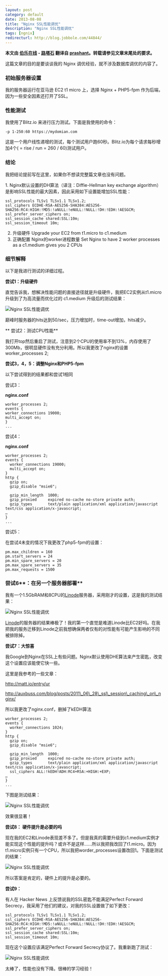 ```yaml
---
layout: post
category: default
date: 2013-08-08
title: "Nginx SSL性能调优"
description: "Nginx SSL性能调优"
tags: [ngnix]
redirecturl: http://blog.jobbole.com/44844/
---
```



**本文由 [伯乐在线](http://blog.jobbole.com) - [路塔石](http://blog.jobbole.com/author/%e8%b7%af%e5%a1%94%e7%9f%b3/)
翻译自 [prashant](http://techsamurais.com/?p=1384)。转载请参见文章末尾处的要求。**

这篇文章的目的是要谈谈我的 Nginx 调优经验，就不涉及数据库调优的内容了。

### 初始服务器设置

我的服务器运行在亚马逊 EC2 t1 micro 上，选择 Nginx + PHP5-fpm 作为后端，因为一些安全因素还打开了SSL。

### 性能测试

我使用了Blitz.io 来进行压力测试。下面是我使用的命令：

    -p 1-250:60 https://mydomian.com

这是一个用户线性递增的测试，每个测试用户跑60秒。Blitz.io为每个请求每秒增加4个( = rise / run = 260 / 60)测试用户。

### 结论

我把结论提前写在这里，如果你不想读完整篇文章也没有问题。

​1. Nginx默认设置的DH算法（译注：Diffie-Hellman key exchange algorithm）是影响SSL性能的最大因素，因此采用如下设置能增加SSL性能：

    ssl_protocols TLSv1 TLSv1.1 TLSv1.2;
    ssl_ciphers ECDHE-RSA-AES256-SHA384:AES256-SHA256:RC4:HIGH:!MD5:!aNULL:!eNULL:!NULL:!DH:!EDH:!AESGCM;
    ssl_prefer_server_ciphers on;
    ssl_session_cache shared:SSL:10m;
    ssl_session_timeout 10m;

2.  升级硬件 Upgrade your EC2 from t1.micro to c1.medium
3.  正确配置 Nginx的worker进程数量 Set Nginx to have 2 worker processes as a c1.medium gives you 2 CPUs

### 细节解释

以下是我进行测试的详细过程。

**尝试1：升级硬件**

直觉告诉我，想解决性能问题的直接途径就是升级硬件，我把EC2实例从t1.micro升级到了为高流量而优化过的 c1.medium 升级后的测试结果：

![Nginx SSL性能调优](/post-images/2013-08/63918611gw1e7ayxtue5mj20rb0o5gog.jpg)

巅峰时服务器的hits达到50/sec，压力增加时，time-out增加，hits减少。

** 尝试2：测试CPU性能**

我打开top然后重启了测试，注意到2个CPU的使用率不到13%，内存使用了300Mb，很明显硬件没有充分利用。所以我更改了nginx的设置 worker\_processes 2;

**尝试3，4，5：调整Nginx和PHP5-fpm**

以下尝试得到的结果都和尝试1相同

尝试3：

**nginx.conf**

    worker_processes 2;
    events {
    worker_connections 19000;
    multi_accept on;
    }
    ...

尝试4：

**nginx.conf**

    worker_processes 2;
    events {
      worker_connections 19000;
      multi_accept on;
    }
    http { 
      gzip on;
      gzip_disable "msie6";
     
      gzip_min_length  1000;
      gzip_proxied     expired no-cache no-store private auth;
      gzip_types       text/plain application/xml application/javascript text/css application/x-javascript;
    …
    }
    ...

尝试5：

在尝试4未变的情况下我更改了php5-fpm的设置：

    pm.max_children = 160
    pm.start_servers = 24
    pm.min_spare_servers = 20
    pm.max_spare_servers = 35
    pm.max_requests = 1500

### **尝试6****：在另一个服务器部署**

我有一个1.5GbRAM和8CPU的[Linode](http://blog.jobbole.com/go/linode/ "Linode")服务器，采用刚才的设置，这是我的测试结果：

![Nginx SSL性能调优](/post-images/2013-08/63918611gw1e7azsiccppj20r40oqtbc.jpg)

[Linode](http://blog.jobbole.com/go/linode/ "Linode")的服务器的结果棒极了！我的第一个直觉是难道Linode比EC2好吗。在我把我的服务迁移到Linode之前我想确保两者仅有的对性能有可能产生影响的不同被排除掉。

**尝试7：大惊喜**

我Google到Nginx在SSL上有些问题。Nginx默认使用DHE算法来产生密匙，改变这个设置应该能使它快一些。

这里是我参考的一些文章：

http://matt.io/entry/ur

http://auxbuss.com/blog/posts/2011\_06\_28\_ssl\_session\_caching\_on\_nginx/

所以我更改了nginx.conf，删掉了kEDH算法

    worker_processes 2;
    events {
      worker_connections 1024;
    }
    http { 
      gzip on;
      gzip_disable "msie6";
     
      gzip_min_length  1000;
      gzip_proxied     expired no-cache no-store private auth;
      gzip_types       text/plain application/xml application/javascript text/css application/x-javascript;
      ssl_ciphers ALL:!kEDH!ADH:RC4+RSA:+HIGH:+EXP; 
    …
    }
    ...

下图是测试结果：

![Nginx SSL性能调优](/post-images/2013-08/63918611gw1e7b06kcqxfj20rk0o50vg.jpg)

效果很显著！

**尝试8： 硬件提升是必要的吗**

现在我的EC2和Linode表现差不多了。但是我真的需要升级到c1.medium实例才能实现这个性能的提升吗？或许不是这样……所以我把我改回了t1.micro。因为t1.micro实例只有一个CPU，所以我把worder\_processes设置改回1。下面是测试的结果：

![Nginx SSL性能调优](/post-images/2013-08/63918611gw1e7b0b1e68dj20re0ordim.jpg)

所以答案是肯定的，硬件上的提升是必要的。

**尝试9：**

有人在 Hacker News 上反馈说我的SSL密匙不能满足Perfect Forward Secrecy，我采用了他们的建议，对我的SSL设置做了如下更改：

    ssl_protocols TLSv1 TLSv1.1 TLSv1.2;
    ssl_ciphers ECDHE-RSA-AES256-SHA384:AES256-SHA256:RC4:HIGH:!MD5:!aNULL:!eNULL:!NULL:!DH:!EDH:!AESGCM;
    ssl_prefer_server_ciphers on;
    ssl_session_cache shared:SSL:10m;
    ssl_session_timeout 10m;

现在这个设置应该满足Perfect Forward Secrecy协议了。我重新跑了测试：

![Nginx SSL性能调优](/post-images/2013-08/attempt10-300x263.png)

太棒了，性能也没有下降。很棒的学习经验！